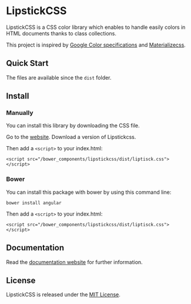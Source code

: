 # LipstickCSS

LipstickCSS is a CSS color library which enables to handle easily colors in HTML documents thanks to class collections.

This project is inspired by [Google Color specifications](http://www.google.com/design/spec/style/color.html) 
and [Materializecss](http://materializecss.com).

## Quick Start

The files are available since the `dist` folder.

## Install

### Manually

You can install this library by downloading the CSS file.

Go to the [website](https://yve5.github.io/lipstickcss). Download a version of Lipstickcss.

Then add a `<script>` to your index.html:

	<script src="/bower_components/lipstickcss/dist/liptisck.css"></script>

### Bower

You can install this package with bower by using this command line:

	bower install angular

Then add a `<script>` to your index.html:

	<script src="/bower_components/lipstickcss/dist/liptisck.css"></script>

## Documentation

Read the [documentation website](https://yve5.github.io/lipstickcss) for further information.

## License

LipstickCSS is released under the [MIT License](http://opensource.org/licenses/MIT).

